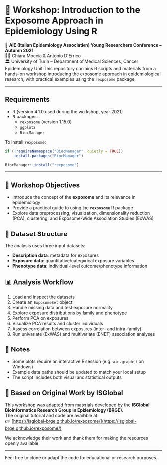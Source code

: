 




# 🧪 Workshop: Introduction to the Exposome Approach in Epidemiology Using R

📅 **AIE (Italian Epidemiology Association) Young Researchers Conference – Autumn 2021**  
👩‍🔬 Chiara Moccia & Antonio D'Errico  
🏛️ University of Turin – Department of Medical Sciences, Cancer Epidemiology Unit
This repository contains R scripts and materials from a hands-on workshop introducing the exposome approach in epidemiological research, with practical examples using the `rexposome` package.

---

## Requirements

- R (version 4.1.0 used during the workshop, year 2021)  
- R packages:
  - `rexposome` (version 1.15.0)  
  - `ggplot2`  
  - `BiocManager`  

To install `rexposome`:

```r
if (!requireNamespace("BiocManager", quietly = TRUE))
    install.packages("BiocManager")

BiocManager::install("rexposome")
```


---

## 🎯 Workshop Objectives

- Introduce the concept of the **exposome** and its relevance in epidemiology
- Provide a practical guide to using the **`rexposome`** R package
- Explore data preprocessing, visualization, dimensionality reduction (PCA), clustering, and Exposome-Wide Association Studies (ExWAS)



## 📁 Dataset Structure

The analysis uses three input datasets:

- **Description data**: metadata for exposures
- **Exposure data**: quantitative/categorical exposure variables
- **Phenotype data**: individual-level outcome/phenotype information

## 📊 Analysis Workflow

1. Load and inspect the datasets
2. Create an `ExposomeSet` object
3. Handle missing data and test exposure normality
4. Explore exposure distributions by family and phenotype
5. Perform PCA on exposures
6. Visualize PCA results and cluster individuals
7. Assess correlation between exposures (inter- and intra-family)
8. Run univariate (ExWAS) and multivariate (ENET) association analyses

## 📌 Notes

- Some plots require an interactive R session (e.g. `win.graph()` on Windows)
- Example data paths should be updated to match your local setup
- The script includes both visual and statistical outputs

## 🔄 Based on Original Work by ISGlobal

This workshop was adapted from materials developed by the **ISGlobal Bioinformatics Research Group in Epidemiology (BRGE)**.  
The original tutorial and code are available at:  
👉 [https://isglobal-brge.github.io/rexposome/](https://isglobal-brge.github.io/rexposome/)

We acknowledge their work and thank them for making the resources openly available.

---

Feel free to clone or adapt the code for educational or research purposes.
